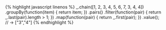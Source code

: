 ---
---

<!-- Comment -->

{% highlight javascript linenos %}
_.chain([1, 2, 3, 4, 5, 6, 7, 3, 4, 4])
  .groupBy(function(item) {
    return item;
  })
  .pairs()
  .filter(function(pair) {
    return _.last(pair).length > 1;
  })
  .map(function(pair) {
    return _.first(pair);
  })
  .value();
   // → ["3","4"]
{% endhighlight %}


